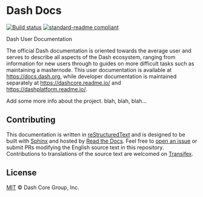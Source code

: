 # Dash Docs

[![Build status](https://img.shields.io/readthedocs/dash-docs/stable)](https://readthedocs.org/projects/dash-docs/builds/)
[![standard-readme compliant](https://img.shields.io/badge/readme%20style-standard-brightgreen)](https://github.com/RichardLitt/standard-readme)

Dash User Documentation

The official Dash documentation is oriented towards the average user and serves to describe all aspects of the Dash ecosystem, ranging from information for new users through to guides on more difficult tasks such as maintaining a masternode. This user documentation is available at https://docs.dash.org, while developer documentation is maintained separately at https://dashcore.readme.io/ and https://dashplatform.readme.io/.

Add some more info about the project. blah, blah, blah...

## Contributing

This documentation is written in [reStructuredText](https://docutils.sourceforge.io/rst.html) and is designed to be built with [Sphinx](https://www.sphinx-doc.org/) and hosted by [Read the Docs](https://readthedocs.org/). Feel free to [open an issue](https://github.com/dashpay/docs/issues/new/choose) or submit PRs modifying the English source text in this repository. Contributions to translations of the source text are welcomed on [Transifex](https://www.transifex.com/dash/dash-docs/).

## License

[MIT](/LICENSE) © Dash Core Group, Inc.
